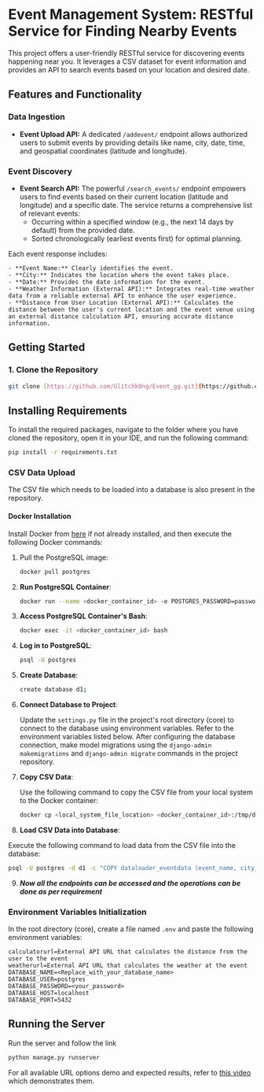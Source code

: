 # Event Management System: RESTful Service for Finding Nearby Events

This project offers a user-friendly RESTful service for discovering events happening near you. It leverages a CSV dataset for event information and provides an API to search events based on your location and desired date.

## Features and Functionality

### Data Ingestion

* **Event Upload API:** A dedicated `/addevent/` endpoint allows authorized users to submit events by providing details like name, city, date, time, and geospatial coordinates (latitude and longitude).

### Event Discovery

* **Event Search API:** The powerful `/search_events/` endpoint empowers users to find events based on their current location (latitude and longitude) and a specific date. The service returns a comprehensive list of relevant events:
    - Occurring within a specified window (e.g., the next 14 days by default) from the provided date.
    - Sorted chronologically (earliest events first) for optimal planning.

Each event response includes:

    - **Event Name:** Clearly identifies the event.
    - **City:** Indicates the location where the event takes place.
    - **Date:** Provides the date information for the event.
    - **Weather Information (External API):** Integrates real-time weather data from a reliable external API to enhance the user experience.
    - **Distance from User Location (External API):** Calculates the distance between the user's current location and the event venue using an external distance calculation API, ensuring accurate distance information.

## Getting Started

### 1. Clone the Repository

```bash
git clone [https://github.com/Gl1tchk0ng/Event_gg.git](https://github.com/Gl1tchk0ng/Event_gg.git)
```
## Installing Requirements

To install the required packages, navigate to the folder where you have cloned the repository, open it in your IDE, and run the following command:

```bash
pip install -r requirements.txt
```
### CSV Data Upload

The CSV file which needs to be loaded into a database is also present in the repository.

#### Docker Installation

Install Docker from [here](<https://docs.docker.com/engine/install/>) if not already installed, and then execute the following Docker commands:

1. Pull the PostgreSQL image:
   
   ```bash
   docker pull postgres
   ```

2. **Run PostgreSQL Container**:
   
   ```bash
   docker run --name <docker_container_id> -e POSTGRES_PASSWORD=password -d -p 5432:5432 postgres
   ```
3. **Access PostgreSQL Container's Bash**:

   ```bash
   docker exec -it <docker_container_id> bash
   ```
4. **Log in to PostgreSQL**:
   
   ```bash
   psql -U postgres
   ```
5. **Create Database**:
   
   ```bash
   create database d1;
   ```
6. **Connect Database to Project**:

   Update the `settings.py` file in the project's root directory (core) to connect to the database using environment variables. Refer to the environment variables listed below. After configuring the database connection, make model migrations using the `django-admin makemigrations` and `django-admin migrate` commands in the project repository.

7. **Copy CSV Data**:
   
   Use the following command to copy the CSV file from your local system to the Docker container:

   ```bash
   docker cp <local_system_file_location> <docker_container_id>:/tmp/dataset
   ```
8.  **Load CSV Data into Database**:
   
   Execute the following command to load data from the CSV file into the database:

   ```bash
   psql -U postgres -d d1 -c "COPY dataloader_eventdata (event_name, city_name, date, time, latitude, longitude) FROM '/tmp/dataset' DELIMITER ',' CSV HEADER;"
  ```
9. ***Now all the endpoints can be accessed and the operations can be done as per requirement***
### Environment Variables Initialization

In the root directory (core), create a file named `.env` and paste the following environment variables:

```plaintext
calculatorurl=External API URL that calculates the distance from the user to the event
weatherurl=External API URL that calculates the weather at the event
DATABASE_NAME=<Replace_with_your_database_name>
DATABASE_USER=postgres
DATABASE_PASSWORD=<your_password>
DATABASE_HOST=localhost
DATABASE_PORT=5432
```
## Running the Server

Run the server and follow the link 
```bash 
python manage.py runserver
```
For all available URL options demo and expected results, refer to [this video](<link>) which demonstrates them.
